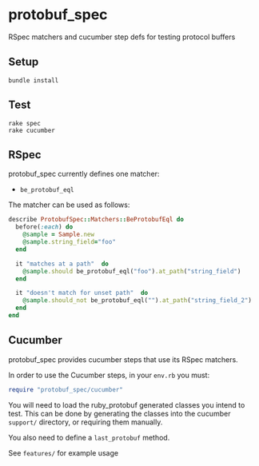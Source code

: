 protobuf_spec
=============

RSpec matchers and cucumber step defs for testing protocol buffers


Setup
-----

    bundle install

Test
----

    rake spec
    rake cucumber

RSpec
-----

protobuf_spec currently defines one matcher:

* ```be_protobuf_eql```


The matcher can be used as follows:

```ruby
describe ProtobufSpec::Matchers::BeProtobufEql do
  before(:each) do
    @sample = Sample.new
    @sample.string_field="foo"
  end

  it "matches at a path"  do
    @sample.should be_protobuf_eql("foo").at_path("string_field")
  end

  it "doesn't match for unset path"  do
    @sample.should_not be_protobuf_eql("").at_path("string_field_2")
  end
end
```

Cucumber
--------

protobuf_spec provides cucumber steps that use its RSpec matchers.


In order to use the Cucumber steps, in your `env.rb` you must:

```ruby
require "protobuf_spec/cucumber"
```

You will need to load the ruby_protobuf generated classes you intend to test.  This can be done by generating the classes into the cucumber ```support/``` directory, or requiring them manually.

You also need to define a `last_protobuf` method. 

See ```features/``` for example usage
